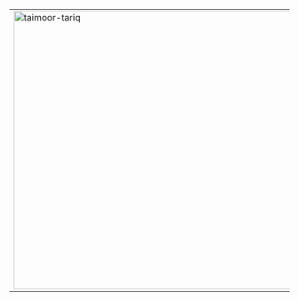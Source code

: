 <a href="#">
    <table width="100%">
        <tr>
            <td width="50%">
                <img src="https://metrics.lecoq.io/lolpowerluke" alt="taimoor-tariq" width="500px" />
            </td>
            <td width="50%">
                <img src="https://github-readme-stats.vercel.app/api/top-langs?username=lolpowerluke&show_icons=true&theme=dark&locale=en&layout=compact" alt="lolpowerluke" width="100%" />
                <img src="https://github-readme-stats.vercel.app/api?username=lolpowerluke&show_icons=true&theme=dark"
" alt="lolpowerluke" width="100%" />
            </td>
        </tr>
    </table>
 </a>
